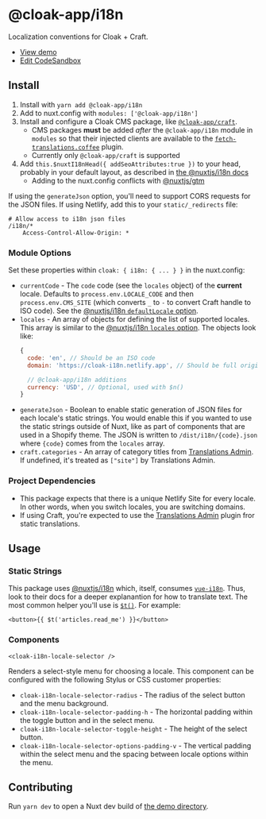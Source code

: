 # @cloak-app/i18n

Localization conventions for Cloak + Craft.

- [View demo](https://cloak-i18n.netlify.app)
- [Edit CodeSandbox](https://githubbox.com/BKWLD/cloak-i18n)

## Install

1. Install with `yarn add @cloak-app/i18n`
2. Add to nuxt.config with `modules: ['@cloak-app/i18n']`
3. Install and configure a Cloak CMS package, like [`@cloak-app/craft`](https://github.com/BKWLD/cloak-craft).
    - CMS packages **must** be added *after* the `@cloak-app/i18n` module in `modules` so that their injected clients are available to the [`fetch-translations.coffee`](./plugins/fetch-translations.coffee) plugin.
    - Currently only `@cloak-app/craft` is supported
4. Add `this.$nuxtI18nHead({ addSeoAttributes:true })` to your head, probably in your default layout, as described in [the @nuxtjs/i18n docs](https://i18n.nuxtjs.org/seo/#setup)
    - Adding to the nuxt.config conflicts with [@nuxtjs/gtm](https://github.com/nuxt-community/gtm-module/issues/136)

If using the `generateJson` option, you'll need to support CORS requests for the JSON files.  If using Netlify, add this to your `static/_redirects` file:

```
# Allow access to i18n json files
/i18n/*
	Access-Control-Allow-Origin: *
```

### Module Options

Set these properties within `cloak: { i18n: { ... } }` in the nuxt.config:

- `currentCode` - The `code` code (see the `locales` object) of the **current** locale.  Defaults to `process.env.LOCALE_CODE` and then `process.env.CMS_SITE` (which converts `_` to `-` to convert Craft handle to ISO code).  See the [@nuxtjs/i18n `defaultLocale` option](https://i18n.nuxtjs.org/options-reference/#defaultlocale).
- `locales` - An array of objects for defining the list of supported locales. This array is similar to the [@nuxtjs/i18n `locales` option](https://i18n.nuxtjs.org/options-reference/#locales). The objects look like:
  ```js
  {
    code: 'en', // Should be an ISO code
    domain: 'https://cloak-i18n.netlify.app', // Should be full origin

    // @cloak-app/i18n additions
    currency: 'USD', // Optional, used with $n()
  }
  ```
- `generateJson` - Boolean to enable static generation of JSON files for each locale's static strings.  You would enable this if you wanted to use the static strings outside of Nuxt, like as part of components that are used in a Shopify theme.  The JSON is written to `/dist/i18n/{code}.json` where `{code}` comes from the `locales` array.
- `craft.categories` - An array of category titles from [Translations Admin](https://plugins.craftcms.com/translations-admin).  If undefined, it's treated as `["site"]` by Translations Admin.

### Project Dependencies

- This package expects that there is a unique Netlify Site for every locale.  In other words, when you switch locales, you are switching domains.
- If using Craft, you're expected to use the [Translations Admin](https://plugins.craftcms.com/translations-admin) plugin fror static translations.

## Usage

### Static Strings

This package uses [@nuxtjs/i18n](https://i18n.nuxtjs.org) which, itself, consumes [`vue-i18n`](https://kazupon.github.io/vue-i18n). Thus, look to their docs for a deeper explanantion for how to translate text. The most common helper you'll use is [`$t()`](https://kazupon.github.io/vue-i18n/api/#vue-injected-methods).  For example:

```vue
<button>{{ $t('articles.read_me') }}</button>
```

### Components

`<cloak-i18n-locale-selector />`

Renders a select-style menu for choosing a locale.  This component can be configured with the following Stylus or CSS customer properties:

- `cloak-i18n-locale-selector-radius` - The radius of the select button and the menu background.
- `cloak-i18n-locale-selector-padding-h` - The horizontal padding within the toggle button and in the select menu.
- `cloak-i18n-locale-selector-toggle-height` - The height of the select button.
- `cloak-i18n-locale-selector-options-padding-v` - The vertical padding within the select menu and the spacing between locale options within the menu.

## Contributing

Run `yarn dev` to open a Nuxt dev build of [the demo directory](./demo).
